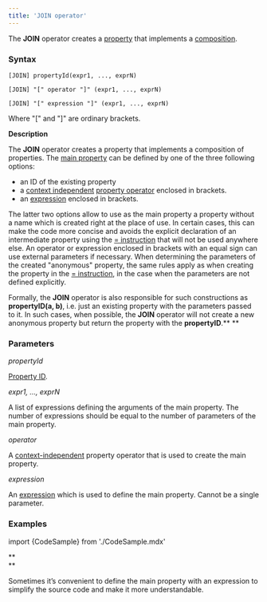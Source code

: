 ```yaml
---
title: 'JOIN operator'
---
```


The **JOIN** operator creates a [property](Properties.md) that implements a [composition](Composition_JOIN.md).

### Syntax

    [JOIN] propertyId(expr1, ..., exprN)
     
    [JOIN] "[" operator "]" (expr1, ..., exprN)
     
    [JOIN] "[" expression "]" (expr1, ..., exprN) 

Where "\[" and "\]" are ordinary brackets.

**Description** 

The **JOIN** operator creates a property that implements a composition of properties. The [main property](Composition_JOIN.md) can be defined by one of the three following options:

-   an ID of the existing property
-   a [context independent](Property_operators.md#context-independent-operators) [property operator](Property_operators.md) enclosed in brackets.
-   an [expression](Expression.md) enclosed in brackets.

The latter two options allow to use as the main property a property without a name which is created right at the place of use. In certain cases, this can make the code more concise and avoids the explicit declaration of an intermediate property using the [= instruction](Instruction_=.md) that will not be used anywhere else. An operator or expression enclosed in brackets with an equal sign can use external parameters if necessary. When determining the parameters of the created "anonymous" property, the same rules apply as when creating the property in the [= instruction](Instruction_=.md), in the case when the parameters are not defined explicitly.    

Formally, the **JOIN** operator is also responsible for such constructions as **propertyID(a, b)**, i.e. just an existing property with the parameters passed to it. In such cases, when possible, the **JOIN** operator will not create a new anonymous property but return the property with the **propertyID**.** **

### Parameters

*propertyId*

[Property ID](IDs.md#propertyid-broken). 

*expr1, ..., exprN*

A list of expressions defining the arguments of the main property. The number of expressions should be equal to the number of parameters of the main property.

*operator*

A [context-independent](Property_operators.md) property operator that is used to create the main property.

*expression*

An [expression](Expression.md) which is used to define the main property. Cannot be a single parameter.

### Examples


import {CodeSample} from './CodeSample.mdx'

<CodeSample url="http://documentation.lsfusion.org:5000/sample?file=OperatorPropertySample&block=join1"/>

**  
**

Sometimes it’s convenient to define the main property with an expression to simplify the source code and make it more understandable.

<CodeSample url="http://documentation.lsfusion.org:5000/sample?file=OperatorPropertySample&block=join2"/>
